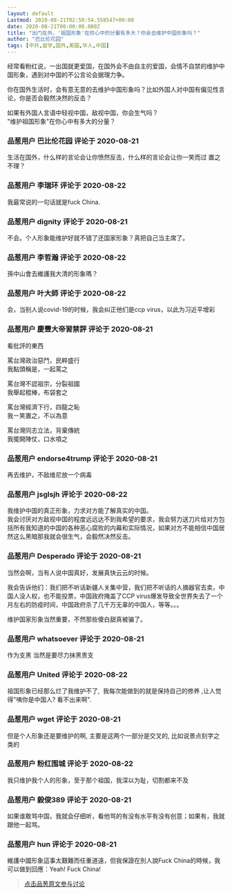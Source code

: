 ```yaml
---
layout: default
Lastmod: 2020-08-21T02:50:54.558547+00:00
date: 2020-08-21T00:00:00.000Z
title: "出门在外，'祖国形象'在你心中的分量有多大？你会去维护中国形象吗？"
author: "巴比伦花园"
tags: [中共,留学,国外,美国,华人,中国]
---
```


经常看粉红说，一出国就更爱国，在国外会不由自主的爱国，会情不自禁的维护中国形象，遇到对中国的不公言论会据理力争。  
  
你在国外生活时，会有意无意的去维护中国形象吗？比如外国人对中国有偏见性言论，你是否会毅然决然的反击？  
  
如果有外国人言语中轻视中国，敌视中国，你会生气吗？  
"维护祖国形象"在你心中有多大的分量？

            
### 品葱用户 **巴比伦花园** 评论于 2020-08-21
        
生活在国外，什么样的言论会让你愤然反击，什么样的言论会让你一笑而过 置之不理？
        


            
### 品葱用户 **李瑞环** 评论于 2020-08-22
        
我最常说的一句话就是fuck China.
        


            
### 品葱用户 **dignity** 评论于 2020-08-21
        
不会。个人形象能维护好就不错了还国家形象？真把自己当主席了。
        


            
### 品葱用户 **李哲瀚** 评论于 2020-08-22
        
孫中山會去維護我大清的形象嗎？
        


            
### 品葱用户 **叶大師** 评论于 2020-08-22
        
会，当别人说covid-19的时候，我会纠正他们是ccp virus，以此为习近平增彩
        


            
### 品葱用户 **慶豐大帝習禁評** 评论于 2020-08-21
        
看批評的東西  
  
罵台灣政治惡鬥，民粹盛行  
我點頭稱是，一起罵之  
  
罵台灣不認祖宗，分裂祖國  
我舉起棍棒，布袋套之  
  
罵台灣經濟下行，四龍之恥  
我ㄧ笑置之，不以為意  
  
罵台灣同志立法，背棄傳統  
我擺開陣仗，口水噴之
        


            
### 品葱用户 **endorse4trump** 评论于 2020-08-21
        
再去维护，不敌维尼放一个病毒
        


            
### 品葱用户 **jsglsjh** 评论于 2020-08-22
        
我维护中国的真正形象，力求对方能了解真实的中国。  
我会讨厌对方敌视中国的程度远远达不到我希望的要求，我会努力送刀片给对方包括所有我知道的中国的各种恶心腐败的内幕和实际情况，如果对方不能相信中国居然这么黑暗那我就会很生气，会毅然决然反击。
        


            
### 品葱用户 **Desperado** 评论于 2020-08-21
        
当然会啊，当有人说中国真好，发展真快云云的时候。  
  
我会告诉他们：我们把不听话新疆人关集中营，我们把不听话的人摘器官去卖，中国人没人权，也不能投票，中国政府掩盖了CCP virus爆发导致全世界失去了一个月左右的防疫时间，中国政府杀了几千万无辜的中国人，等等。。。  
  
维护国家形象当然重要，不然那些傻白甜真被骗了。
        


            
### 品葱用户 **whatsoever** 评论于 2020-08-21
        
作为支黑 当然是要尽力抹黑贵支
        


            
### 品葱用户 **United** 评论于 2020-08-22
        
祖国形象已经那么烂了我维护不了,  我每次能做到的就是保持自己的修养 ,让人觉得"咦你是中国人? 看不出来啊".
        


            
### 品葱用户 **wget** 评论于 2020-08-21
        
但是个人形象还是要维护的啊, 主要是这两个一部分是交叉的, 比如说景点刻字之类的
        


            
### 品葱用户 **粉红围城** 评论于 2020-08-22
        
我只维护我个人的形象，至于那个祖国，我深以为耻，切割都来不及
        


            
### 品葱用户 **毅俊389** 评论于 2020-08-21
        
如果谁敢骂中国，我就会仔细听，看他骂的有没有水平有没有创意；如果有，我就跟他一起骂。
        


            
### 品葱用户 **hun** 评论于 2020-08-21
        
維護中國形象這事太艱難而任重道遠，但我保證在別人說Fuck China的時候，我可以做到回應：Yeah! Fuck China!
        






> [点击品葱原文参与讨论](https://pincong.rocks/article/23217)

